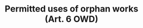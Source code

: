 ---
title: "Permitted uses of orphan works (Art. 6 OWD)"
short: "owd"
draft: "false"
summary: "This (mandatory) exception or limitation allows certain cultural heritage institutions and educational establishments to reproduce and make available to the public orphan works contained in their collections, in order to achieve aims related to their public-interest missions. The provision only applies to works published in the form of books, journals, newspapers, magazines or other writings, cinematographic or audiovisual works and phonograms. Cultural heritage institutions have to carry out (and record) a diligent search for the rightholders of those materials. Only those materials with regards to which none of the rightholders is identified or, even if one or more of them is identified, none is located, can be used under this provision. A fair compensation is due to rightholders that put an end to the orphan work status of their materials for the uses made by the institutions."
more: "Information pertaining to materials that have an orphan work status is recorded in a single publicly accessible online database established and managed by the Office for Harmonization in the Internal Market. A material which is considered an orphan work in a Member State shall be considered an orphan work in all Member States."
linklaw: "https://eur-lex.europa.eu/legal-content/EN/TXT/?uri=celex%3A32012L0028"
---